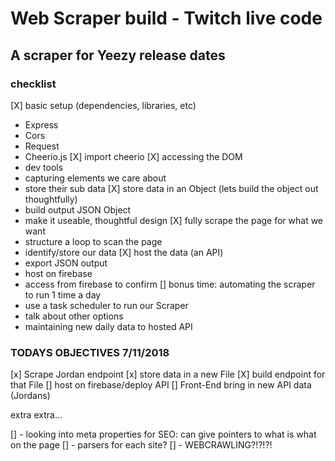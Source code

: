 # Web Scraper build - Twitch live code

## A scraper for Yeezy release dates

### checklist

[X] basic setup (dependencies, libraries, etc)
  - Express
  - Cors
  - Request
  - Cheerio.js
[X] import cheerio
[X] accessing the DOM
  - dev tools
  - capturing elements we care about
  - store their sub data
[X] store data in an Object (lets build the object out thoughtfully)
  - build output JSON Object
  - make it useable, thoughtful design
[X] fully scrape the page for what we want
  - structure a loop to scan the page
  - identify/store our data
[X] host the data (an API)
  - export JSON output
  - host on firebase
  - access from firebase to confirm
[] bonus time: automating the scraper to run 1 time a day
  - use a task scheduler to run our Scraper
  - talk about other options
  - maintaining new daily data to hosted API

### TODAYS OBJECTIVES 7/11/2018

[x] Scrape Jordan endpoint
[x] store data in a new File
[X] build endpoint for that File
[] host on firebase/deploy API
[] Front-End bring in new API data (Jordans)


  extra extra...

  [] - looking into meta properties for SEO: can give pointers to
        what is what on the page
  [] - parsers for each site?
  [] - WEBCRAWLING?!?!?!
